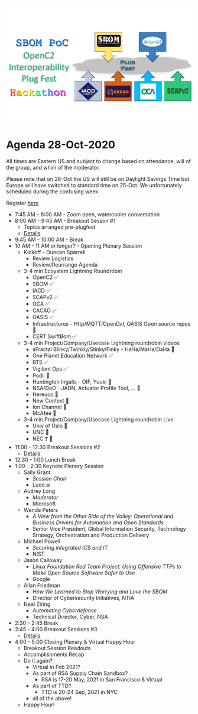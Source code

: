 ![Plugfest](./Plugfest.png)
# Agenda 28-Oct-2020
All times are Eastern US and
subject to change based on
attendance, will of the group,
and whim of the moderator.

Please note that on 28-Oct the US will still be on Daylight Savings Time but Europe will have switched to standard time on 25-Oct. We unfortunately scheduled during the confusing week.

Register [here](https://www.eventbrite.com/e/sbom-poc-openc2-plugfest-hackathon-tickets-124335150783)

* 7:45 AM - 8:00 AM - Zoom open, watercooler conversation
* 8:00 AM - 9:45 AM - Breakout Sesson #1
   - Topics arranged pre-plugfest
   - [Details](./breakouts.md)
* 9:45 AM - 10:00 AM - Break
* 10 AM - 11 AM or longer? - Opening Plenary Session
   - Kickoff - Duncan Sparrell
      * Review Logistics
      * Review/Rearrange Agenda
   - 3-4 min Ecoystem Lightning Roundrobin
      * OpenC2 :white_check_mark:
      * SBOM :white_check_mark:
      * IACD :white_check_mark:
      * SCAPv2 :white_check_mark:
      * OCA :white_check_mark:
      * CACAO :white_check_mark:
      * OASIS :white_check_mark:
      * Infrastructures - Http/MQTT/OpenDxl, OASIS Open source repos :construction:
      * CERT SwiftBom :white_check_mark:
   - 3-4 min Project/Company/Usecase Lightning roundrobin videos
      * sFractal Blinky/Twinkly/Stinky/Finky - HaHa/MaHa/DaHa :construction:
      * One Planet Education Network :white_check_mark:
      * BTS :white_check_mark:
      * Vigilant Ops :white_check_mark:
      * Podii :construction:
      * Huntington Ingalls - OIF, Yuuki :construction:
      * NSA/DoD - JADN, Actuator Profile Tool, ... :construction:
      * Hereuco :construction:
      * New Context :construction:
      * Ion Channel :construction:
      * McAfee :construction:
   - 3-4 min Project/Company/Usecase Lightning roundrobin Live
      * Univ of Oslo :information_desk_person:
      * UNC :information_desk_person:
      * NEC :question: :information_desk_person:
* 11:00 - 12:30 Breakout Sessions #2
   - [Details](./breakouts.md)
* 12:30 - 1:00 Lunch Break
* 1:00 - 2:30 Keynote Plenary Session
   - Sally Grant
      * *Session Chair*
      * Lucd.ai
   - Audrey Long
      * *Moderator*
      * Microsoft
   - Wende Peters
      * *A View from the Other Side of the Valley:  Operational and Business Drivers for Automation and Open Standards*
      * Senior Vice President, Global Information Security, Technology Strategy, Orchestration and Production Delivery
   - Michael Powell
      * *Securing integrated ICS and IT*
      * NIST
   - Jason Calloway
      * *Linux Foundation Red Team Project: Using Offensive TTPs to Make Open Source Software Safer to Use*
      * Google
   - Allan Friedman
      * *How We Learned to Stop Worrying and Love the SBOM*
      * Director of Cybersecurity Initiatives, NTIA
   - Neal Ziring
      * *Automating Cyberdefense*
      * Technical Director, Cyber, NSA
* 2:30 - 2:45 Break
* 2:45 - 4:00 Breakout Sessions #3
    - [Details](./breakouts.md)
* 4:00 - 5:00 Closing Plenary & Virtual Happy Hour
   - Breakout Session Readouts
   - Accomplishments Recap
   - Do it again?
      * Virtual in Feb 2021?
      * As part of RSA Supply Chain Sandbox?
         - RSA is 17-20 May, 2021 in San Francisco & Virtual
      * As part of TTD?
         - TTD is 20-24 Sep, 2021 in NYC
      * all of the above!
    - Happy Hour!
